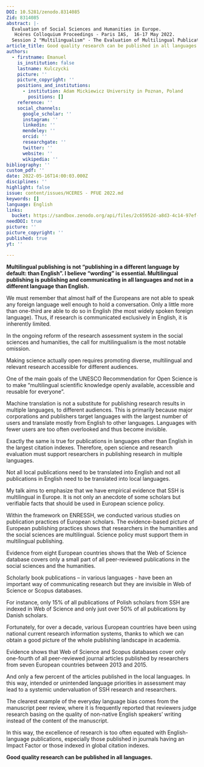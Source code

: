 ```yaml
---
DOI: 10.5281/zenodo.8314085
Zid: 8314085
abstract: |-
  Evaluation of Social Sciences and Humanities in Europe.
   Hcéres Colloquium Proceedings - Paris IAS,  16-17 May 2022.
  Session 2 "Multilingualism" - The Evaluation of Multilingual Publications
article_title: Good quality research can be published in all languages
authors:
  - firstname: Emanuel
    is_institution: false
    lastname: Kulczycki
    picture: ''
    picture_copyright: ''
    positions_and_institutions:
      - institution: Adam Mickiewicz University in Poznan, Poland
        positions: []
    reference: ''
    social_channels:
      google_scholar: ''
      instagram: ''
      linkedin: ''
      mendeley: ''
      orcid: ''
      researchgate: ''
      twitter: ''
      website: ''
      wikipedia: ''
bibliography: ''
custom_pdf: ''
date: 2022-05-16T14:00:03.000Z
disciplines: ''
highlight: false
issue: content/issues/HCERES - PFUE 2022.md
keywords: []
language: English
links:
  bucket: https://sandbox.zenodo.org/api/files/2c65952d-a8d3-4c14-97ef-d51077afc1c4
needDOI: true
picture: ''
picture_copyright: ''
published: true
yt: ''

---
```









**Multilingual publishing is not “publishing in a different language by default: than English”. I believe “wording” is essential. Multilingual publishing is publishing and communicating in all languages and not in a different language than English.**

We must remember that almost half of the Europeans are not able to speak any foreign language well enough to hold a conversation. Only a little more than one-third are able to do so in English (the most widely spoken foreign language). Thus, if research is communicated exclusively in English, it is inherently limited.

In the ongoing reform of the research assessment system in the social sciences and humanities, the call for multilingualism is the most notable omission.

Making science actually open requires promoting diverse, multilingual and relevant research accessible for different audiences.

One of the main goals of the UNESCO Recommendation for Open Science is to make “multilingual scientific knowledge openly available, accessible and reusable for everyone”.

Machine translation is not a substitute for publishing research results in multiple languages, to different audiences. This is primarily because major corporations and publishers target languages with the largest number of users and translate mostly from English to other languages. Languages with fewer users are too often overlooked and thus become invisible.

Exactly the same is true for publications in languages other than English in the largest citation indexes. Therefore, open science and research evaluation must support researchers in publishing research in multiple languages.

Not all local publications need to be translated into English and not all publications in English need to be translated into local languages.

My talk aims to emphasize that we have empirical evidence that SSH is multilingual in Europe. It is not only an anecdote of some scholars but verifiable facts that should be used in European science policy.

Within the framework on ENRESSH, we conducted various studies on publication practices of European scholars. The evidence-based picture of European publishing practices shows that researchers in the humanities and the social sciences are multilingual. Science policy must support them in multilingual publishing.

Evidence from eight European countries shows that the Web of Science database covers only a small part of all peer-reviewed publications in the social sciences and the humanities.

Scholarly book publications – in various languages - have been an important way of communicating research but they are invisible in Web of Science or Scopus databases.

For instance, only 15% of all publications of Polish scholars from SSH are indexed in Web of Science and only just over 50% of all publications by Danish scholars.

Fortunately, for over a decade, various European countries have been using national current research information systems, thanks to which we can obtain a good picture of the whole publishing landscape in academia.

Evidence shows that Web of Science and Scopus databases cover only one-fourth of all peer-reviewed journal articles published by researchers from seven European countries between 2013 and 2015.

And only a few percent of the articles published in the local languages. In this way, intended or unintended language priorities in assessment may lead to a systemic undervaluation of SSH research and researchers.

The clearest example of the everyday language bias comes from the manuscript peer review, where it is frequently reported that reviewers judge research basing on the quality of non-native English speakers’ writing instead of the content of the manuscript.

In this way, the excellence of research is too often equated with English-language publications, especially those published in journals having an Impact Factor or those indexed in global citation indexes.

**Good quality research can be published in all languages.**
